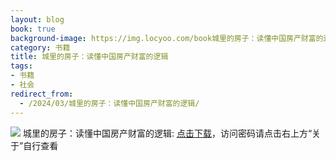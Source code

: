 ```yaml
---
layout: blog
book: true
background-image: https://img.locyoo.com/book城里的房子：读懂中国房产财富的逻辑.jpg
category: 书籍
title: 城里的房子：读懂中国房产财富的逻辑
tags:
- 书籍
- 社会
redirect_from:
  - /2024/03/城里的房子：读懂中国房产财富的逻辑/
---
```

![](https://img.locyoo.com/book城里的房子：读懂中国房产财富的逻辑.jpg)
城里的房子：读懂中国房产财富的逻辑: <a name = "ref1" href="https://url18.ctfile.com/f/50983618-1226041432-a09617?p=3619">点击下载</a>，访问密码请点击右上方“关于”自行查看